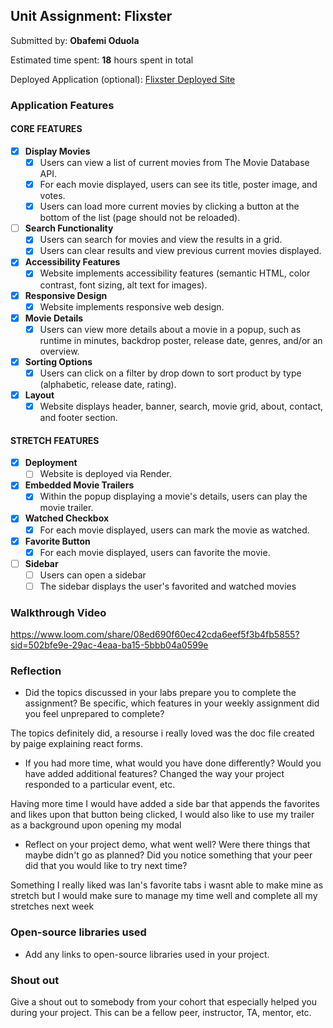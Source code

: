 ## Unit Assignment: Flixster

Submitted by: **Obafemi Oduola**

Estimated time spent: **18** hours spent in total

Deployed Application (optional): [Flixster Deployed Site](https://flixster-starter-o896.onrender.com)

### Application Features

#### CORE FEATURES


- [x] **Display Movies**
  - [x] Users can view a list of current movies from The Movie Database API.
  - [x] For each movie displayed, users can see its title, poster image, and votes.
  - [x] Users can load more current movies by clicking a button at the bottom of the list (page should not be reloaded).
- [ ] **Search Functionality**
  - [x] Users can search for movies and view the results in a grid.
  - [x] Users can clear results and view previous current movies displayed.
- [x] **Accessibility Features**
  - [x] Website implements accessibility features (semantic HTML, color contrast, font sizing, alt text for images).
- [x] **Responsive Design**
  - [x] Website implements responsive web design.
- [x] **Movie Details**
  - [x] Users can view more details about a movie in a popup, such as runtime in minutes, backdrop poster, release date, genres, and/or an overview.
- [x] **Sorting Options**
  - [x] Users can click on a filter by drop down to sort product by type (alphabetic, release date, rating).
- [x] **Layout**
  - [x] Website displays header, banner, search, movie grid, about, contact, and footer section.

#### STRETCH FEATURES

- [x] **Deployment**
  - [ ] Website is deployed via Render.
- [x] **Embedded Movie Trailers**
  - [x] Within the popup displaying a movie's details, users can play the movie trailer.
- [x] **Watched Checkbox**
  - [x] For each movie displayed, users can mark the movie as watched.
- [x] **Favorite Button**
  - [x] For each movie displayed, users can favorite the movie.
- [ ] **Sidebar**
  - [ ] Users can open a sidebar
  - [ ] The sidebar displays the user's favorited and watched movies

### Walkthrough Video

https://www.loom.com/share/08ed690f60ec42cda6eef5f3b4fb5855?sid=502bfe9e-29ac-4eaa-ba15-5bbb04a0599e

### Reflection

* Did the topics discussed in your labs prepare you to complete the assignment? Be specific, which features in your weekly assignment did you feel unprepared to complete?

The topics definitely did, a resourse i really loved was the doc file created by paige explaining react forms.

* If you had more time, what would you have done differently? Would you have added additional features? Changed the way your project responded to a particular event, etc.

Having more time I would have added a side bar that appends the favorites and likes upon that button being clicked, I would also like to use my trailer as a background upon opening my modal

* Reflect on your project demo, what went well? Were there things that maybe didn't go as planned? Did you notice something that your peer did that you would like to try next time?

Something I really liked was Ian's favorite tabs i wasnt able to make mine as stretch but I would make sure to manage my time well and complete all my stretches next week

### Open-source libraries used

- Add any links to open-source libraries used in your project.

### Shout out

Give a shout out to somebody from your cohort that especially helped you during your project. This can be a fellow peer, instructor, TA, mentor, etc.
